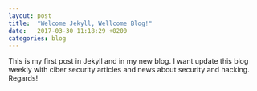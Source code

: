 ```yaml
---
layout: post
title:  "Welcome Jekyll, Wellcome Blog!"
date:   2017-03-30 11:18:29 +0200
categories: blog
---
```

This is my first post in Jekyll and in my new blog. I want update this blog weekly with ciber security articles and news about security and hacking.
Regards!
